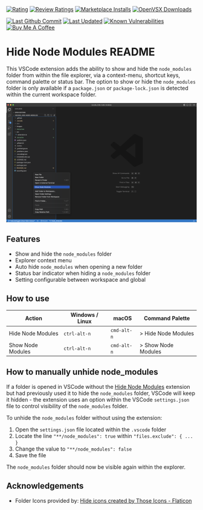 [![Rating](https://img.shields.io/visual-studio-marketplace/r/chrisbibby.hide-node-modules)](https://marketplace.visualstudio.com/items?itemName=chrisbibby.hide-node-modules)
[![Review Ratings](https://img.shields.io/visual-studio-marketplace/stars/chrisbibby.hide-node-modules)](https://marketplace.visualstudio.com/items?itemName=chrisbibby.hide-node-modules&ssr=false#review-details)
[![Marketplace Installs](https://img.shields.io/visual-studio-marketplace/i/chrisbibby.hide-node-modules)](https://marketplace.visualstudio.com/items?itemName=chrisbibby.hide-node-modules)
[![OpenVSX Downloads](https://shields.io/open-vsx/dt/ChrisBibby/hide-node-modules?label=Open%20VSX%20Downloads&style=flat-square&color=green)](https://open-vsx.org/extension/chrisbibby/hide-node-modules)

[![Last Github Commit](https://img.shields.io/github/last-commit/chrisbibby/vscode_hide-node-modules)](https://github.com/ChrisBibby/vscode_hide-node-modules)
[![Last Updated](https://img.shields.io/visual-studio-marketplace/last-updated/chrisbibby.hide-node-modules)](https://marketplace.visualstudio.com/items?itemName=chrisbibby.hide-node-modules)
[![Known Vulnerabilities](https://snyk.io/test/github/ChrisBibby/vscode_hide-node-modules/badge.svg)](https://snyk.io/test/github/ChrisBibby/vscode_hide-node-modules)
[![Buy Me A Coffee](https://img.shields.io/badge/Buy%20Me%20A%20Coffee-☕️-green)](https://buymeacoffee.com/bibby)

# Hide Node Modules README

This VSCode extension adds the ability to show and hide the `node_modules` folder from within the file explorer, via a context-menu, shortcut keys, command palette or status bar. The option to show or hide the `node_modules` folder is only available if a `package.json` or `package-lock.json` is detected within the current workspace folder.

![Hide Node Modules VSCode Extension](https://raw.githubusercontent.com/chrisbibby/vscode_hide-node-modules/master/resources/hide-node-modules_screenshot_01.png 'Hide Node Modules')

## Features

- Show and hide the `node_modules` folder
- Explorer context menu
- Auto hide `node_modules` when opening a new folder
- Status bar indicator when hiding a `node_modules` folder
- Setting configurable between workspace and global

## How to use

| Action            | Windows / Linux | macOS       | Command Palette     |
| ----------------- | --------------- | ----------- | ------------------- |
| Hide Node Modules | `ctrl-alt-n`    | `cmd-alt-n` | > Hide Node Modules |
| Show Node Modules | `ctrl-alt-n`    | `cmd-alt-n` | > Show Node Modules |

## How to manually unhide node_modules

If a folder is opened in VSCode without the [Hide Node Modules](https://marketplace.visualstudio.com/items?itemName=chrisbibby.hide-node-modules) extension but had previously used it to hide the `node_modules` folder, VSCode will keep it hidden - the extension uses an option within the VSCode `settings.json` file to control visibility of the `node_modules` folder.

To unhide the `node_modules` folder without using the extension:

1. Open the `settings.json` file located within the `.vscode` folder
2. Locate the line `"**/node_modules": true` within `"files.exclude": { ... }`
3. Change the value to `"**/node_modules": false`
4. Save the file

The `node_modules` folder should now be visible again within the explorer.

## Acknowledgements

- Folder Icons provided by: [Hide icons created by Those Icons - Flaticon](https://www.flaticon.com/free-icons/hide)
